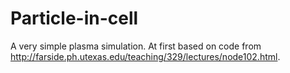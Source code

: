 Particle-in-cell
================

A very simple plasma simulation. At first based on code from http://farside.ph.utexas.edu/teaching/329/lectures/node102.html.